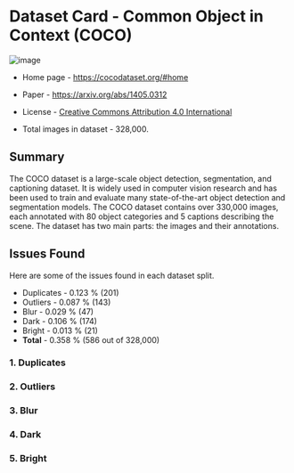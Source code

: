 # Dataset Card - Common Object in Context (COCO)

![image](https://cocodataset.org/images/coco-examples.jpg)

+ Home page - https://cocodataset.org/#home

+ Paper - https://arxiv.org/abs/1405.0312

+ License - [Creative Commons Attribution 4.0 International](https://creativecommons.org/licenses/by/4.0/legalcode)

+ Total images in dataset - 328,000.

## Summary
The COCO dataset is a large-scale object detection, segmentation, and captioning dataset. It is widely used in computer vision research and has been used to train and evaluate many state-of-the-art object detection and segmentation models.
The COCO dataset contains over 330,000 images, each annotated with 80 object categories and 5 captions describing the scene. The dataset has two main parts: the images and their annotations.

## Issues Found
Here are some of the issues found in each dataset split.

+ Duplicates - 0.123 % (201)
+ Outliers - 0.087 % (143)
+ Blur - 0.029 % (47)
+ Dark - 0.106 % (174)
+ Bright - 0.013 % (21)
+ **Total** - 0.358 % (586 out of 328,000)

### 1. Duplicates

### 2. Outliers

### 3. Blur

### 4. Dark

### 5. Bright
